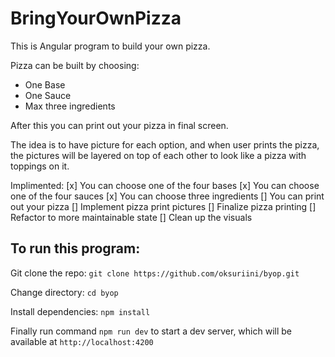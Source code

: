 # BringYourOwnPizza

This is Angular program to build your own pizza.

Pizza can be built by choosing:

- One Base
- One Sauce
- Max three ingredients

After this you can print out your pizza in final screen.

The idea is to have picture for each option, and when user prints the pizza,
the pictures will be layered on top of each other to look like a pizza with toppings on it.

Implimented:
[x] You can choose one of the four bases
[x] You can choose one of the four sauces
[x] You can choose three ingredients
[] You can print out your pizza
[] Implement pizza print pictures
[] Finalize pizza printing
[] Refactor to more maintainable state
[] Clean up the visuals

## To run this program:

Git clone the repo:
`git clone https://github.com/oksuriini/byop.git`

Change directory:
`cd byop`

Install dependencies:
`npm install`

Finally run command `npm run dev` to start a dev server, which will be available at `http://localhost:4200`
